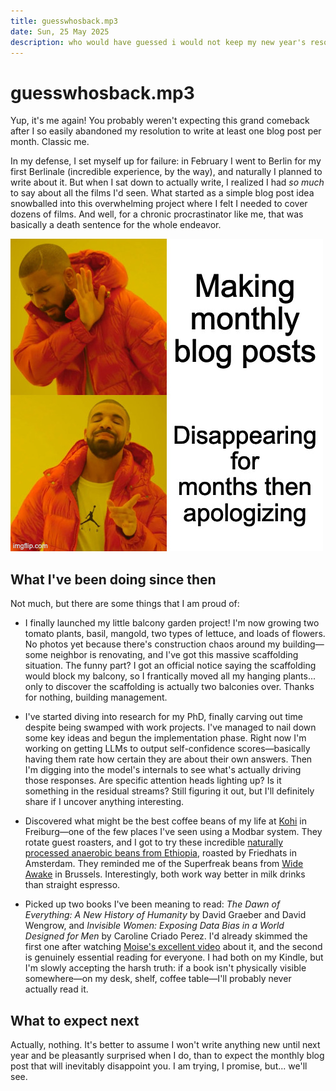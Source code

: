 ```yaml
---
title: guesswhosback.mp3
date: Sun, 25 May 2025
description: who would have guessed i would not keep my new year's resolution, AGAIN :)
---
```

# guesswhosback.mp3

Yup, it's me again! You probably weren't expecting this grand comeback after I so easily abandoned my resolution to write at least one blog post per month. Classic me.

In my defense, I set myself up for failure: in February I went to Berlin for my first Berlinale (incredible experience, by the way), and naturally I planned to write about it. But when I sat down to actually write, I realized I had *so much* to say about all the films I'd seen. What started as a simple blog post idea snowballed into this overwhelming project where I felt I needed to cover dozens of films. And well, for a chronic procrastinator like me, that was basically a death sentence for the whole endeavor.

<div class="xkcd-comic">
    <img src="../assets/images/9v5ajs.jpg" alt="">
</div>


## What I've been doing since then

Not much, but there are some things that I am proud of:

- I finally launched my little balcony garden project! I'm now growing two tomato plants, basil, mangold, two types of lettuce, and loads of flowers. No photos yet because there's construction chaos around my building—some neighbor is renovating, and I've got this massive scaffolding situation. The funny part? I got an official notice saying the scaffolding would block my balcony, so I frantically moved all my hanging plants... only to discover the scaffolding is actually two balconies over. Thanks for nothing, building management.

- I've started diving into research for my PhD, finally carving out time despite being swamped with work projects. I've managed to nail down some key ideas and begun the implementation phase. Right now I'm working on getting LLMs to output self-confidence scores—basically having them rate how certain they are about their own answers. Then I'm digging into the model's internals to see what's actually driving those responses. Are specific attention heads lighting up? Is it something in the residual streams? Still figuring it out, but I'll definitely share if I uncover anything interesting.

- Discovered what might be the best coffee beans of my life at [Kohi](https://www.instagram.com/kohi.freiburg?utm_source=ig_web_button_share_sheet&igsh=ZDNlZDc0MzIxNw==) in Freiburg—one of the few places I've seen using a Modbar system. They rotate guest roasters, and I got to try these incredible [naturally processed anaerobic beans from Ethiopia](https://friedhats.com/products/ethiopia-buku-sayisa-anaerobic?Roast=Espresso&Size=250gr), roasted by Friedhats in Amsterdam. They reminded me of the Superfreak beans from [Wide Awake](https://wideawake.coffee/) in Brussels. Interestingly, both work way better in milk drinks than straight espresso.

- Picked up two books I've been meaning to read: *The Dawn of Everything: A New History of Humanity* by David Graeber and David Wengrow, and *Invisible Women: Exposing Data Bias in a World Designed for Men* by Caroline Criado Perez. I'd already skimmed the first one after watching [Moise's excellent video](https://youtu.be/e9UeKOz5QRE?feature=shared) about it, and the second is genuinely essential reading for everyone. I had both on my Kindle, but I'm slowly accepting the harsh truth: if a book isn't physically visible somewhere—on my desk, shelf, coffee table—I'll probably never actually read it.



## What to expect next

Actually, nothing. It's better to assume I won't write anything new until next year and be pleasantly surprised when I do, than to expect the monthly blog post that will inevitably disappoint you. I am trying, I promise, but... we'll see.
